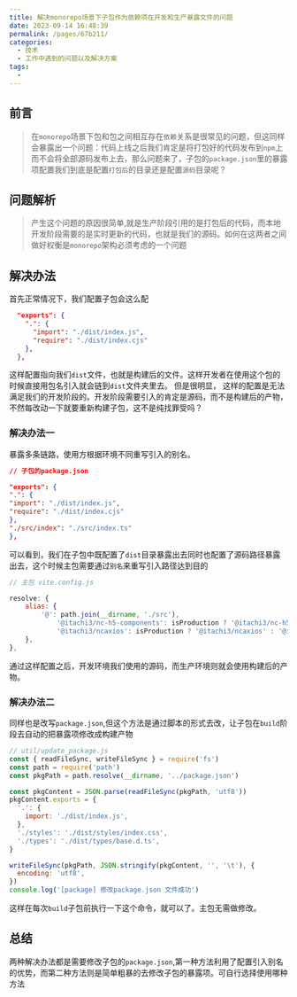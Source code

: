 ```yaml
---
title: 解决monorepo场景下子包作为依赖项在开发和生产暴露文件的问题
date: 2023-09-14 16:48:39
permalink: /pages/67b211/
categories:
  - 技术
  - 工作中遇到的问题以及解决方案
tags:
  - 
---
```

## 前言
>在``monorepo``场景下包和包之间相互存在``依赖``关系是很常见的问题，但这同样会暴露出一个问题：代码上线之后我们肯定是将打包好的代码发布到``npm``上而不会将全部源码发布上去，那么问题来了，子包的``package.json``里的暴露项配置我们到底是配置``打包后``的目录还是配置``源码``目录呢？

## 问题解析

>产生这个问题的原因很简单,就是生产阶段引用的是打包后的代码，而本地开发阶段需要的是实时更新的代码，也就是我们的源码。如何在这两者之间做好权衡是``monorepo``架构必须考虑的一个问题

## 解决办法
首先正常情况下，我们配置子包会这么配
```json
  "exports": {
    ".": {
      "import": "./dist/index.js",
      "require": "./dist/index.cjs"
    },
  },
```
这样配置指向我们``dist``文件，也就是构建后的文件。这样开发者在使用这个包的时候直接用包名引入就会链到``dist``文件夹里去。
但是很明显， 这样的配置是无法满足我们的开发阶段的。开发阶段需要引入的肯定是源码，而不是构建后的产物，不然每改动一下就要重新构建子包，这不是纯找罪受吗？

### 解决办法一
暴露多条链路，使用方根据环境不同重写引入的别名。
```json
// 子包的package.json

"exports": {
".": {
"import": "./dist/index.js",
"require": "./dist/index.cjs"
},
"./src/index": "./src/index.ts" 
},
```
可以看到，我们在子包中既配置了``dist``目录暴露出去同时也配置了源码路径暴露出去，这个时候主包需要通过``别名``来重写引入路径达到目的

```js
// 主包 vite.config.js

resolve: {
    alias: {
        '@': path.join(__dirname, './src'),
            '@itachi3/nc-h5-components': isProduction ? '@itachi3/nc-h5-components' : '@itachi3/nc-h5-components/src/index', // 兼容本地和开发环境
            '@itachi3/ncaxios': isProduction ? '@itachi3/ncaxios' : '@itachi3/ncaxios/src/index',
    },
},
```

通过这样配置之后，开发环境我们使用的源码，而生产环境则就会使用构建后的产物。

### 解决办法二
同样也是改写``package.json``,但这个方法是通过脚本的形式去改，让子包在``build``阶段去自动的把暴露项修改成构建产物
```js
// util/update_package.js
const { readFileSync, writeFileSync } = require('fs')
const path = require('path')
const pkgPath = path.resolve(__dirname, '../package.json')

const pkgContent = JSON.parse(readFileSync(pkgPath, 'utf8'))
pkgContent.exports = {
  '.': {
    import: './dist/index.js',
  },
  './styles': './dist/styles/index.css',
  './types': './dist/types/base.d.ts',
}

writeFileSync(pkgPath, JSON.stringify(pkgContent, '', '\t'), {
  encoding: 'utf8',
})
console.log('[package] 修改package.json 文件成功')

```
这样在每次``build``子包前执行一下这个命令，就可以了。主包无需做修改。

## 总结
两种解决办法都是需要修改子包的``package.json``,第一种方法利用了配置引入别名的优势，而第二种方法则是简单粗暴的去修改子包的暴露项。可自行选择使用哪种方法

